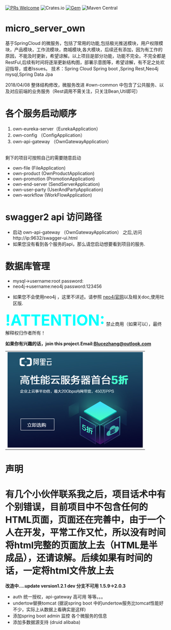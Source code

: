[![PRs Welcome](https://img.shields.io/badge/PRs-welcome-brightgreen.svg)](https://github.com/Blucezhang)
![Crates.io](https://img.shields.io/crates/l/rustc-serialize.svg)
[![Gem](https://img.shields.io/gem/dt/rails.svg)](https://github.com/Blucezhang)
![Maven Central](https://img.shields.io/maven-central/v/org.apache.maven/apache-maven.svg)


# micro_server_own
基于SpringCloud 的微服务，包括了常用的功能,包括极光推送模块，用户权限模块，产品模块，工作流模块，商城模块,各大模块，后续还有添加，因为有工作的原因，不能及时更新，希望谅解。以上项目是部分功能，功能不完全。不完全都是RestFul,后续有时间将逐渐更新结构图，部署示意图等，希望谅解，有不足之处欢迎指导，或者Issues。
技术：Spring Cloud Spring boot ,Spring Rest,Neo4j mysql,Spring Data Jpa




2018/04/08 整体结构修改，微服务改进
#own-common 中包含了公共服务、以及对应前端的业务服务（Rest调用不需关注，只关注Bean,Util即可）

**各个服务启动顺序**
===
1. own-eureka-server（EurekaApplication）
2. own-config （ConfigApplication）
3. own-api-gateway （OwnGatewayApplication）  

<br> 剩下的项目可按照自己的需要随意启动   

- own-file (FileApplication)
- own-product (OwnProductApplication)
- own-promotion (PromotionApplication)
- own-end-server (SendServerApplication)
- own-user-party (UserAndPartyApplication)
- own-workflow (WorkFlowApplication)

**swagger2 api 访问路径**
====
- 启动 own-api-gateway （OwnGatewayApplication） 之后,访问http://ip:9632/swagger-ui.html 
- 如果您没有看到各个服务的api，那么请您启动想要看到项目的服务.

**数据库管理**
====

- mysql->username:root password:
- neo4j->username:neo4j password:123456
* 如果您不会使用neo4j ，这里不详述。请参照 [neo4j官网](https://neo4j.com/product/)以及相关doc,使用社区版.

__<font color=#00ffff size=12>\!ATTENTION:</font>__ 禁止商用（如果可以），最终解释权归作者所有！  

**如果你有兴趣的话，join this project.Email:Blucezhang@outlook.com**


<table>
    <tbody>
        <tr>
            <td align="center" valign="middle">
                <a href="https://www.aliyun.com/acts/hotsale?userCode=x6ommjya&source=5176.11533457&userCode=x6ommjya&type=copy">
                    <img width="425px" src="https://github.com/Blucezhang/material/blob/master/CPS_425_320.jpg?raw=true">
                </a>
            </td>
        </tr>
    </tbody>
</table>


**声明**
======
有几个小伙伴联系我之后，项目话术中有个别错误，目前项目中不包含任何的HTML页面，页面还在完善中，由于一个人在开发，平常工作又忙，所以没有时间将html完整的页面放上去（HTML是半成品），还请谅解。后续如果有时间的话，一定将html文件放上去
=======
**改造中....update version1.2.1 dev 分支不可用 1.5.9->2.0.3**

- auth 统一授权，api-gateway 高可用 等等。。。
- undertow替换tomcat (据说spring boot 中的undertow服务比tomcat性能好不少，实际上从数据上看确实是这样)
- 添加spring boot admin 监控 各个微服务的信息
- 添加多数据源支持 (druid alibaba)
